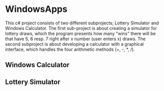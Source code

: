 # WindowsApps
This c# project consists of two different subprojects; Lottery Simulator and Windows Calculator. The first sub-project is about creating a simulator for lottery draws, which the program presents how many "wins" there will be that have 5, 6 resp. 7 right after x number (user enters x) draws. The second subproject is about developing a calculator with a graphical interface, which handles the four arithmetic methods (+, -, *, /).

## Windows Calculator



## Lottery Simulator
